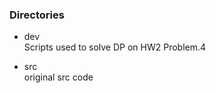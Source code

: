 ### Directories

- dev  
   Scripts used to solve DP on HW2 Problem.4

- src  
   original src code 
